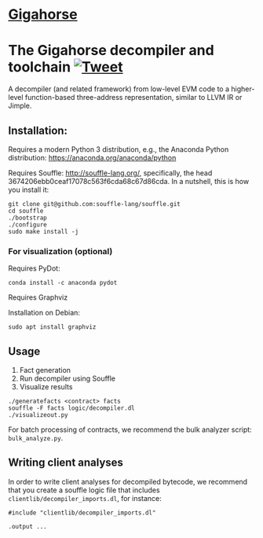 [Gigahorse](https://vignette.wikia.nocookie.net/roadwarrior/images/e/ea/MMFR_Gigahorse-876x534.jpg/revision/latest?cb=20150427175606)
=============================
# The Gigahorse decompiler and toolchain [![Tweet](https://img.shields.io/twitter/url/http/shields.io.svg?style=social)](https://twitter.com/intent/tweet?text=Gigahorse%20-%20Decompilation%20and%20Analysis%20for%20Ethereum%20Smart%20Contracts&url=https://www.github.com/nevillegrech/gigahorse-toolchain)
A decompiler (and related framework) from low-level EVM code to a higher-level function-based three-address representation, similar to LLVM IR or Jimple.


## Installation:

Requires a modern Python 3 distribution, e.g., the Anaconda Python distribution: https://anaconda.org/anaconda/python

Requires Souffle: http://souffle-lang.org/, specifically, the head 3674206ebb0ceaf17078c563f6cda68c67d86cda. In a nutshell, this is how you install it:

```
git clone git@github.com:souffle-lang/souffle.git
cd souffle
./bootstrap
./configure
sudo make install -j
```

### For visualization (optional)
Requires PyDot:
```
conda install -c anaconda pydot
```
Requires Graphviz

Installation on Debian:
```
sudo apt install graphviz
```

## Usage
1. Fact generation
2. Run decompiler using Souffle
3. Visualize results


```
./generatefacts <contract> facts
souffle -F facts logic/decompiler.dl
./visualizeout.py
```

For batch processing of contracts, we recommend the bulk analyzer script:  `bulk_analyze.py`.


## Writing client analyses

In order to write client analyses for decompiled bytecode, we recommend that you create a souffle logic file that includes `clientlib/decompiler_imports.dl`, for instance:
```
#include "clientlib/decompiler_imports.dl"

.output ...
```
